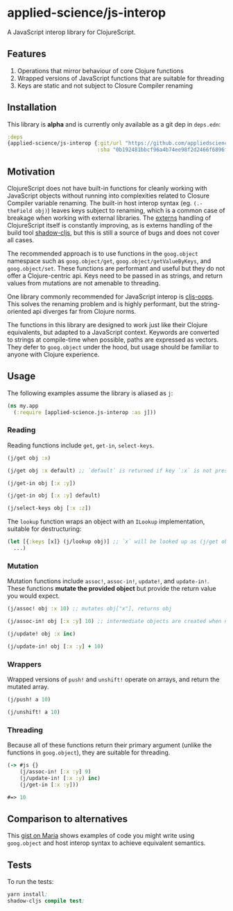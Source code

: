 # applied-science/js-interop

A JavaScript interop library for ClojureScript.

## Features

1. Operations that mirror behaviour of core Clojure functions
2. Wrapped versions of JavaScript functions that are suitable for threading
3. Keys are static and not subject to Closure Compiler renaming

## Installation

This library is **alpha** and is currently only available as a git dep in `deps.edn`:

```clj
:deps
{applied-science/js-interop {:git/url "https://github.com/appliedsciencestudio/js-interop"
                             :sha "0b192481bbcf96a4b74ee98f2d2466f6896f12d5"}}
```

## Motivation

ClojureScript does not have built-in functions for cleanly working with JavaScript
objects without running into complexities related to Closure Compiler variable renaming.
The built-in host interop syntax (eg. `(.-theField obj)`) leaves keys subject to renaming,
which is a common case of breakage when working with external libraries. The [externs](https://clojurescript.org/guides/externs)
handling of ClojureScript itself is constantly improving, as is externs handling of the
build tool [shadow-cljs](https://shadow-cljs.github.io/docs/UsersGuide.html#infer-externs), but this is still
a source of bugs and does not cover all cases.

The recommended approach is to use functions in the `goog.object` namespace such
as `goog.object/get`, `goog.object/getValueByKeys`, and `goog.object/set`. These functions are
performant and useful but they do not offer a Clojure-centric api. Keys need to be passed in as strings,
and return values from mutations are not amenable to threading.

One library commonly recommended for JavaScript interop is [cljs-oops](https://github.com/binaryage/cljs-oops). This solves
the renaming problem and is highly performant, but the string-oriented api diverges far from Clojure norms.

The functions in this library are designed to work just like their Clojure equivalents,
but adapted to a JavaScript context. Keywords are converted to strings at compile-time when
possible, paths are expressed as vectors. They defer to `goog.object` under the hood, but usage should be familiar to
anyone with Clojure experience.

## Usage

The following examples assume the library is aliased as `j`:

```clj
(ns my.app
  (:require [applied-science.js-interop :as j]))
```

### Reading

Reading functions include `get`, `get-in`, `select-keys`.

```clj
(j/get obj :x)

(j/get obj :x default) ;; `default` is returned if key `:x` is not present

(j/get-in obj [:x :y])

(j/get-in obj [:x :y] default)

(j/select-keys obj [:x :z])
```

The `lookup` function wraps an object with an `ILookup` implementation, suitable for destructuring:

```clj
(let [{:keys [x]} (j/lookup obj)] ;; `x` will be looked up as (j/get obj :x)
  ...)
```

### Mutation

Mutation functions include `assoc!`, `assoc-in!`, `update!`, and `update-in!`. These functions
**mutate the provided object** but provide the return value you would expect.

```clj
(j/assoc! obj :x 10) ;; mutates obj["x"], returns obj

(j/assoc-in! obj [:x :y] 10) ;; intermediate objects are created when not present

(j/update! obj :x inc)

(j/update-in! obj [:x :y] + 10)
```

### Wrappers

Wrapped versions of `push!` and `unshift!` operate on arrays, and return the mutated array.

```clj
(j/push! a 10)

(j/unshift! a 10)
```

### Threading

Because all of these functions return their primary argument (unlike the functions in `goog.object`),
they are suitable for threading.

```clj
(-> #js {}
    (j/assoc-in! [:x :y] 9)
    (j/update-in! [:x :y) inc)
    (j/get-in [:x :y]))

#=> 10
```

## Comparison to alternatives

This [gist on Maria](https://www.maria.cloud/gist/7d3bb05390dce04a1bac9fda94ab0b92) shows
examples of code you might write using `goog.object` and host interop syntax to achieve equivalent
 semantics.

## Tests

To run the tests:

```clj
yarn install;
shadow-cljs compile test;
```
